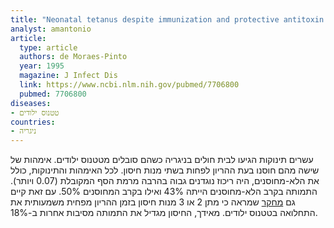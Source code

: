 ```yaml
---
title: "Neonatal tetanus despite immunization and protective antitoxin antibody"
analyst: amantonio
article:
  type: article
  authors: de Moraes-Pinto
  year: 1995
  magazine: J Infect Dis
  link: https://www.ncbi.nlm.nih.gov/pubmed/7706800
  pubmed: 7706800
diseases:
- טטנוס ילודים
countries:
- ניגריה
---
```


עשרים תינוקות הגיעו לבית חולים בניגריה כשהם סובלים מטטנוס ילודים. אימהות של שישה מהם חוסנו בעת ההריון לפחות בשתי מנות חיסון. לכל האימהות והתינוקות, כולל את הלא-מחוסנים, היה ריכוז נוגדנים גבוה בהרבה מרמת הסף המקובלת (0.07 ויותר).
התמותה בקרב הלא-מחוסנים הייתה 43% ואילו בקרב המחוסנים 50%.
עם זאת קיים גם [מחקר](https://www.ncbi.nlm.nih.gov/pubmed/5338377) שמראה כי מתן 2 או 3 מנות חיסון בזמן ההריון מפחית משמעותית את התחלואה בטטנוס ילודים. מאידך, החיסון מגדיל את התמותה מסיבות אחרות ב-18%.

